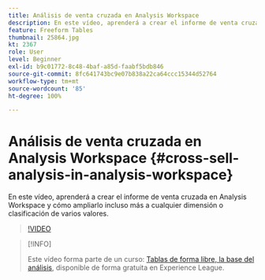 ```yaml
---
title: Análisis de venta cruzada en Analysis Workspace
description: En este vídeo, aprenderá a crear el informe de venta cruzada en Analysis Workspace y cómo ampliarlo incluso más a cualquier dimensión o clasificación de varios valores.
feature: Freeform Tables
thumbnail: 25864.jpg
kt: 2367
role: User
level: Beginner
exl-id: b9c01772-8c48-4baf-a85d-faabf5bdb846
source-git-commit: 8fc641743bc9e07b838a22ca64ccc15344d52764
workflow-type: tm+mt
source-wordcount: '85'
ht-degree: 100%

---
```


# Análisis de venta cruzada en Analysis Workspace {#cross-sell-analysis-in-analysis-workspace}

En este vídeo, aprenderá a crear el informe de venta cruzada en Analysis Workspace y cómo ampliarlo incluso más a cualquier dimensión o clasificación de varios valores.

>[!VIDEO](https://video.tv.adobe.com/v/25864/?quality=12&learn=on)

>[!INFO]
>
> Este vídeo forma parte de un curso: [Tablas de forma libre, la base del análisis](https://experienceleague.adobe.com/?recommended=Analytics-U-1-2020.3&amp;lang=es), disponible de forma gratuita en Experience League.
